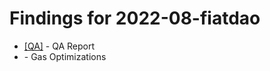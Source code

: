 # Findings for 2022-08-fiatdao 

- [[QA]]([QA]-QA_Report/README.md) - QA Report
- [](-Gas_Optimizations/README.md) - Gas Optimizations
